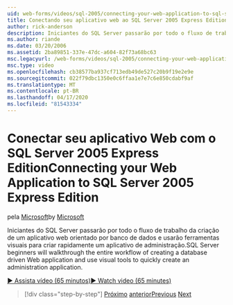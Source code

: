 ```yaml
---
uid: web-forms/videos/sql-2005/connecting-your-web-application-to-sql-server-2005-express-edition
title: Conectando seu aplicativo web ao SQL Server 2005 Express Edition | Microsoft Docs
author: rick-anderson
description: Iniciantes do SQL Server passarão por todo o fluxo de trabalho da criação de um aplicativo web orientado por banco de dados e usarão ferramentas visuais para criar rapidamente um administrado...
ms.author: riande
ms.date: 03/20/2006
ms.assetid: 2ba89851-337e-47dc-a604-82f73a68bc63
msc.legacyurl: /web-forms/videos/sql-2005/connecting-your-web-application-to-sql-server-2005-express-edition
msc.type: video
ms.openlocfilehash: cb38577ba937cf713edb49de527c20b9f19e2e9e
ms.sourcegitcommit: 022f79dbc1350e0c6ffaa1e7e7c6e850cdabf9af
ms.translationtype: MT
ms.contentlocale: pt-BR
ms.lasthandoff: 04/17/2020
ms.locfileid: "81543334"
---
```

# <a name="connecting-your-web-application-to-sql-server-2005-express-edition"></a><span data-ttu-id="91fa9-103">Conectar seu aplicativo Web com o SQL Server 2005 Express Edition</span><span class="sxs-lookup"><span data-stu-id="91fa9-103">Connecting your Web Application to SQL Server 2005 Express Edition</span></span>

<span data-ttu-id="91fa9-104">pela [Microsoft](https://github.com/microsoft)</span><span class="sxs-lookup"><span data-stu-id="91fa9-104">by [Microsoft](https://github.com/microsoft)</span></span>

<span data-ttu-id="91fa9-105">Iniciantes do SQL Server passarão por todo o fluxo de trabalho da criação de um aplicativo web orientado por banco de dados e usarão ferramentas visuais para criar rapidamente um aplicativo de administração.</span><span class="sxs-lookup"><span data-stu-id="91fa9-105">SQL Server beginners will walkthrough the entire workflow of creating a database driven Web application and use visual tools to quickly create an administration application.</span></span>

[<span data-ttu-id="91fa9-106">&#9654; Assista vídeo (65 minutos)</span><span class="sxs-lookup"><span data-stu-id="91fa9-106">&#9654; Watch video (65 minutes)</span></span>](https://channel9.msdn.com/Blogs/ASP-NET-Site-Videos/connecting-your-web-application-to-sql-server-2005-express-edition)

> [!div class="step-by-step"]
> <span data-ttu-id="91fa9-107">[Próximo](understanding-security-and-network-connectivity.md)
> [anterior](using-sql-server-management-studio.md)</span><span class="sxs-lookup"><span data-stu-id="91fa9-107">[Previous](understanding-security-and-network-connectivity.md)
[Next](using-sql-server-management-studio.md)</span></span>

